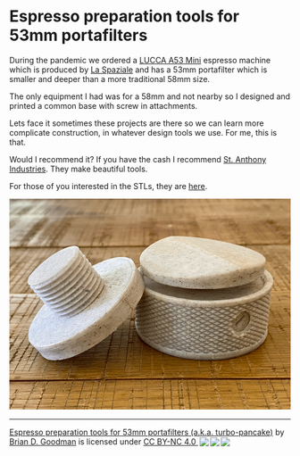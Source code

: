 # Espresso preparation tools for 53mm portafilters

During the pandemic we ordered a <a href="https://clivecoffee.com/products/lucca-a53-mini-espresso-machine-by-la-spaziale">LUCCA A53 Mini</a> espresso machine which is produced by <a href="https://www.laspaziale.com/">La Spaziale</a> and has a 53mm portafilter which is smaller and deeper than a more traditional 58mm size.

The only equipment I had was for a 58mm and not nearby so I designed and printed a common base with screw in attachments.

Lets face it sometimes these projects are there so we can learn more complicate construction, in whatever design tools we use. For me, this is that.

Would I recommend it? If you have the cash I recommend <a href="https://stanthonyind.com/products/bloc-party?variant=39642722861221">St. Anthony Industries</a>. They make beautiful tools.

For those of you interested in the STLs, they are <a href="https://github.com/bdgoodman/turbo-pancake/tree/main/stl">here</a>.

<img src="https://github.com/bdgoodman/turbo-pancake/blob/main/img/prep-tools.png"/>

<hr/>
<p xmlns:cc="http://creativecommons.org/ns#" xmlns:dct="http://purl.org/dc/terms/"><a property="dct:title" rel="cc:attributionURL" href="https://github.com/bdgoodman/turbo-pancake">Espresso preparation tools for 53mm portafilters (a.k.a. turbo-pancake)</a> by <a rel="cc:attributionURL dct:creator" property="cc:attributionName" href="https://github.com/bdgoodman/">Brian D. Goodman</a> is licensed under <a href="http://creativecommons.org/licenses/by-nc/4.0/?ref=chooser-v1" target="_blank" rel="license noopener noreferrer" style="display:inline-block;">CC BY-NC 4.0 <img style="height:22px!important;margin-left:3px;vertical-align:text-bottom;" src="https://mirrors.creativecommons.org/presskit/icons/cc.svg?ref=chooser-v1"><img style="height:22px!important;margin-left:3px;vertical-align:text-bottom;" src="https://mirrors.creativecommons.org/presskit/icons/by.svg?ref=chooser-v1"><img style="height:22px!important;margin-left:3px;vertical-align:text-bottom;" src="https://mirrors.creativecommons.org/presskit/icons/nc.svg?ref=chooser-v1"></a></p>
